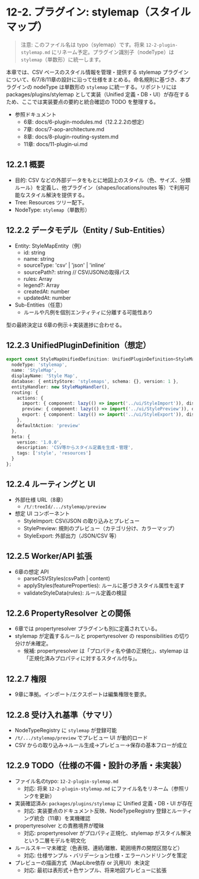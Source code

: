 # 12-2. プラグイン: stylemap（スタイルマップ）
> 注意: このファイル名は typo（sylemap）です。将来 `12-2-plugin-stylemap.md` にリネーム予定。プラグイン識別子（nodeType）は `stylemap`（単数形）に統一します。

本章では、CSV ベースのスタイル情報を管理・提供する stylemap プラグインについて、6/7/8/11章の設計に沿って仕様をまとめる。命名規則に基づき、本プラグインの nodeType は単数形の `stylemap` に統一する。リポジトリには packages/plugins/stylemap として実装（Unified 定義・DB・UI）が存在するため、ここでは実装要点の要約と統合確認の TODO を整理する。

- 参照ドキュメント
  - 6章: docs/6-plugin-modules.md（12.2.2.2の想定）
  - 7章: docs/7-aop-architecture.md
  - 8章: docs/8-plugin-routing-system.md
  - 11章: docs/11-plugin-ui.md

## 12.2.1 概要
- 目的: CSV などの外部データをもとに地図上のスタイル（色、サイズ、分類ルール）を定義し、他プラグイン（shapes/locations/routes 等）で利用可能なスタイル解決を提供する。
- Tree: Resources ツリー配下。
- NodeType: `stylemap`（単数形）

## 12.2.2 データモデル（Entity / Sub-Entities）
- Entity: StyleMapEntity（例）
  - id: string
  - name: string
  - sourceType: 'csv' | 'json' | 'inline'
  - sourcePath?: string // CSV/JSONの取得パス
  - rules: Array<StyleRule>
  - legend?: Array<LegendItem>
  - createdAt: number
  - updatedAt: number
- Sub-Entities（任意）
  - ルールや凡例を個別エンティティに分離する可能性あり

型の最終決定は 6章の例示＋実装進捗に合わせる。

## 12.2.3 UnifiedPluginDefinition（想定）

```ts
export const StyleMapUnifiedDefinition: UnifiedPluginDefinition<StyleMapEntity, never, never> = {
  nodeType: 'stylemap',
  name: 'StyleMap',
  displayName: 'Style Map',
  database: { entityStore: 'stylemaps', schema: {}, version: 1 },
  entityHandler: new StyleMapHandler(),
  routing: {
    actions: {
      import: { component: lazy(() => import('../ui/StyleImport')), displayName: 'Import' },
      preview: { component: lazy(() => import('../ui/StylePreview')), displayName: 'Preview' },
      export: { component: lazy(() => import('../ui/StyleExport')), displayName: 'Export' }
    },
    defaultAction: 'preview'
  },
  meta: {
    version: '1.0.0',
    description: 'CSV等からスタイル定義を生成・管理',
    tags: ['style', 'resources']
  }
};
```

## 12.2.4 ルーティングと UI
- 外部仕様 URL（8章）
  - `/t/:treeId/.../stylemap/preview`
- 想定 UI コンポーネント
  - StyleImport: CSV/JSON の取り込みとプレビュー
  - StylePreview: 規則のプレビュー（カテゴリ分け、カラーマップ）
  - StyleExport: 外部出力（JSON/CSV 等）

## 12.2.5 Worker/API 拡張
- 6章の想定 API
  - parseCSVStyles(csvPath | content)
  - applyStyles(featureProperties): ルールに基づきスタイル属性を返す
  - validateStyleData(rules): ルール定義の検証

## 12.2.6 PropertyResolver との関係
- 6章では propertyresolver プラグインも別に定義されている。
- stylemap が定義するルールと propertyresolver の responsibilities の切り分けが未確定。
  - 候補: propertyresolver は「プロパティ名や値の正規化」、stylemap は「正規化済みプロパティに対するスタイル付与」。

## 12.2.7 権限
- 9章に準拠。インポート/エクスポートは編集権限を要求。

## 12.2.8 受け入れ基準（サマリ）
- NodeTypeRegistry に `stylemap` が登録可能
- `/t/.../stylemap/preview` でプレビュー UI が動的ロード
- CSV からの取り込み→ルール生成→プレビュー→保存の基本フローが成立

## 12.2.9 TODO（仕様の不備・設計の矛盾・未実装）
- ファイル名のtypo: `12-2-plugin-sylemap.md`
  - 対応: 将来 `12-2-plugin-stylemap.md` にファイル名をリネーム（参照リンクを更新）
- 実装確認済み: `packages/plugins/stylemap` に Unified 定義・DB・UI が存在
  - 対応: 実装要点のドキュメント反映、NodeTypeRegistry 登録とルーティング統合（11章）を実機確認
- propertyresolver との責務境界が曖昧
  - 対応: propertyresolver がプロパティ正規化、stylemap がスタイル解決という二層モデルを明文化
- ルールスキーマ未確定（色表現、連続/離散、範囲境界の開閉区間など）
  - 対応: 仕様サンプル・バリデーション仕様・エラーハンドリングを策定
- プレビューの描画方式（MapLibre依存 or 汎用UI）未決定
  - 対応: 最初は表形式＋色サンプル、将来地図プレビューに拡張

